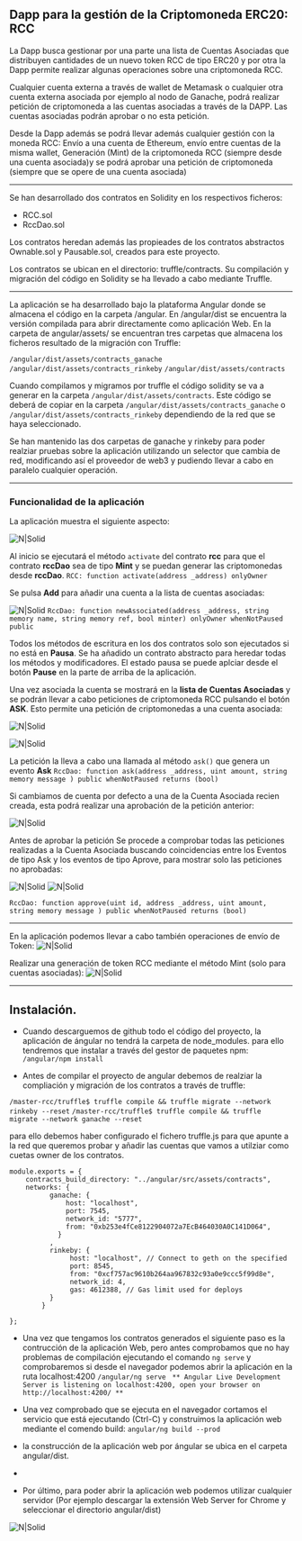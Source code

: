 ## Dapp para la gestión de la Criptomoneda ERC20: RCC

La Dapp busca gestionar por una parte una lista de Cuentas Asociadas que distribuyen cantidades de un nuevo token RCC de tipo ERC20 y por otra la Dapp permite realizar algunas operaciones sobre una criptomoneda RCC. 

Cualquier cuenta externa a través de wallet de Metamask o cualquier otra cuenta externa asociada por ejemplo al nodo de Ganache, podrá realizar petición de criptomoneda a las cuentas asociadas a través de la DAPP. Las cuentas asociadas podrán aprobar o no esta petición.

Desde la Dapp además se podrá llevar además cualquier gestión con la moneda RCC: Envío a una cuenta de Ethereum, envío entre cuentas de la misma wallet, Generación (Mint) de la criptomoneda RCC (siempre desde una cuenta asociada)y se podrá aprobar una petición de criptomoneda (siempre que se opere de una cuenta asociada)

------
Se han desarrollado dos contratos en Solidity en los respectivos ficheros:
- RCC.sol
- RccDao.sol

Los contratos heredan además las propieades de los contratos abstractos Ownable.sol y Pausable.sol, creados para este proyecto.

Los contratos se ubican en el directorio: truffle/contracts. Su compilación y migración del código en Solidity se ha llevado a cabo mediante Truffle.


----

La aplicación se ha desarrollado bajo la plataforma Angular donde se almacena el código en la carpeta /angular. En /angular/dist se encuentra la versión compilada para abrir directamente como aplicación Web. En la carpeta de angular/assets/ se encuentran tres carpetas que almacena los ficheros resultado de la migración con Truffle:

  `/angular/dist/assets/contracts_ganache`  
  `/angular/dist/assets/contracts_rinkeby`
  `/angular/dist/assets/contracts`

Cuando compilamos y migramos por truffle el código solidity se va a generar en la carpeta `/angular/dist/assets/contracts`. Este código se deberá de copiar en la carpeta `/angular/dist/assets/contracts_ganache` o `/angular/dist/assets/contracts_rinkeby` dependiendo de la red que se haya seleccionado.

Se han mantenido las dos carpetas de ganache y rinkeby para poder realziar pruebas sobre la aplicación utilizando un selector que cambia de red, modificando así el proveedor de web3 y pudiendo llevar a cabo en paralelo cualquier operación.


-----

### Funcionalidad de la aplicación

La aplicación muestra el siguiente aspecto:

![N|Solid](https://github.com/cesar-casasola/masteruah-dd2-pec1/blob/master/images/Inicio.png)

Al inicio se ejecutará el método `activate` del contrato **rcc** para que el contrato **rccDao** sea de tipo **Mint** y se puedan generar las criptomonedas desde **rccDao**.
`RCC: function activate(address _address) onlyOwner`

Se pulsa **Add** para añadir una cuenta a la lista de cuentas asociadas:

![N|Solid](https://github.com/cesar-casasola/masteruah-dd2-pec1/blob/master/images/Nuevo_asociado.png)
`RccDao: function newAssociated(address _address, string memory name, string memory ref, bool minter) onlyOwner whenNotPaused public`

Todos los métodos de escritura en los dos contratos solo son ejecutados si no está en **Pausa**. Se ha añadido un contrato abstracto para heredar todas los métodos y modificadores. El estado pausa se puede aplciar desde el botón **Pause** en la parte de arriba de la aplicación.

Una vez asociada la cuenta se mostrará en la **lista de Cuentas Asociadas** y se podrán llevar a cabo peticiones de criptomoneda RCC pulsando el botón **ASK**. Esto permite una petición de criptomonedas a una cuenta asociada:

![N|Solid](https://github.com/cesar-casasola/masteruah-dd2-pec1/blob/master/images/Nuevo_asociado_creado.png)

![N|Solid](https://github.com/cesar-casasola/masteruah-dd2-pec1/blob/master/images/Peticion_RCC.png)

La petición la lleva a cabo una llamada al método `ask()` que genera un evento **Ask**
`RccDao: function ask(address _address, uint amount, string memory message ) public whenNotPaused returns (bool)`

Si cambiamos de cuenta por defecto a una de la Cuenta Asociada recien creada, esta podrá realizar una aprobación de la petición anterior:

![N|Solid](https://github.com/cesar-casasola/masteruah-dd2-pec1/blob/master/images/Asociado_aprove.png)

Antes de aprobar la petición Se procede a comprobar todas las peticiones realizadas a la Cuenta Asociada buscando coincidencias entre los Eventos de tipo Ask y los eventos de tipo Aprove, para mostrar solo las peticiones no aprobadas:

![N|Solid](https://github.com/cesar-casasola/masteruah-dd2-pec1/blob/master/images/Lista_de_peticiones.png)
![N|Solid](https://github.com/cesar-casasola/masteruah-dd2-pec1/blob/master/images/seleccion_de_peticion.png)

`RccDao: function approve(uint id, address _address, uint amount, string memory message ) public whenNotPaused returns (bool) `

-----

En la aplicación podemos llevar a cabo también operaciones de envío de Token:
![N|Solid](https://github.com/cesar-casasola/masteruah-dd2-pec1/blob/master/images/Envio_RCC.png)

Realizar una generación de token RCC mediante el método Mint (solo para cuentas asociadas):
![N|Solid](https://github.com/cesar-casasola/masteruah-dd2-pec1/blob/master/images/Asociado_mint.png)

-----

## Instalación.
- Cuando descarguemos de github todo el código del proyecto, la aplicación de ángular no tendrá la carpeta de node_modules. para ello tendremos que instalar a través del gestor de paquetes npm:
 `/angular/npm install`

- Antes de compilar el proyecto de angular debemos de realziar la compliación y migración de los contratos a través de truffle:

`/master-rcc/truffle$ truffle compile && truffle migrate --network rinkeby --reset`
`/master-rcc/truffle$ truffle compile && truffle migrate --network ganache --reset`

para ello debemos haber configurado el fichero truffle.js para que apunte a la red que queremos probar y añadir las cuentas que vamos a utilziar como cuetas owner de los contratos.

```
module.exports = {
    contracts_build_directory: "../angular/src/assets/contracts",
    networks: {
          ganache: {
              host: "localhost",
              port: 7545,
              network_id: "5777", 
              from: "0xb253e4fCe8122904072a7EcB464030A0C141D064",            
            }
          ,
          rinkeby: {
               host: "localhost", // Connect to geth on the specified
               port: 8545,
               from: "0xcf757ac9610b264aa967832c93a0e9ccc5f99d8e",
               network_id: 4,
               gas: 4612388, // Gas limit used for deploys      
          }
        }

};

```


- Una vez que tengamos los contratos generados el siguiente paso es la contrucción de la aplicación Web, pero antes comprobamos que no hay problemas de compilación ejecutando el comando `ng serve` y comprobaremos si desde el navegador podemos abrir la aplicación en la ruta localhost:4200
 `/angular/ng serve`
` ** Angular Live Development Server is listening on localhost:4200, open your browser on http://localhost:4200/ **`
      
- Una vez comprobado que se ejecuta en el navegador cortamos el servicio que está ejecutando (Ctrl-C) y construimos la aplicación web mediante el comendo build:
`angular/ng build --prod`
  
- la construcción de la aplicación web por ángular se ubica en el carpeta angular/dist.
- 
- Por último, para poder abrir la aplicación web podemos utilizar cualquier servidor (Por ejemplo descargar la extensión Web Server for Chrome y seleccionar el directorio angular/dist)

![N|Solid](https://github.com/cesar-casasola/masteruah-dd2-pec1/blob/master/images/chrome-server.png)

